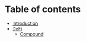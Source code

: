 # Table of contents

* [Introduction](README.md)
* [DeFi](defi/README.md)
  * [Compound](defi/compound.md)

